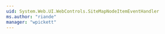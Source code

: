 ```yaml
---
uid: System.Web.UI.WebControls.SiteMapNodeItemEventHandler
ms.author: "riande"
manager: "wpickett"
---
```

